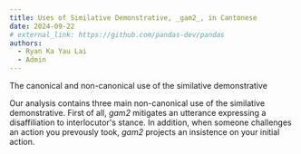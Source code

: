 ```yaml
---
title: Uses of Similative Demonstrative, _gam2_, in Cantonese
date: 2024-09-22
# external_link: https://github.com/pandas-dev/pandas
authors:
  - Ryan Ka Yau Lai
  - Admin
---
```


The canonical and non-canonical use of the similative demonstrative

<!--more-->

Our analysis contains three main non-canonical use of the similative demonstrative. First of all, _gam2_ mitigates an utterance expressing a disaffiliation to interlocutor's stance. In addition, when someone challenges an action you prevously took, _gam2_ projects an insistence on your initial action. 

